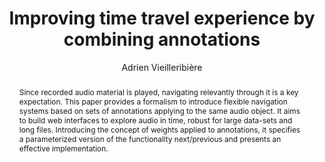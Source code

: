 --- 
  title: "Improving time travel experience by combining annotations" 
  abstract: "Since recorded audio material is played, navigating relevantly through it is a key expectation. This paper provides a formalism to introduce flexible navigation systems based on sets of annotations applying to the same audio object. It aims to build web interfaces to explore audio in time, robust for large data-sets and long files. Introducing the concept of weights applied to annotations, it specifies a parameterized version of the functionality next/previous and presents an effective implementation." 
  address: "Atlanta, Georgia" 
  author: "Adrien Vieilleribière" 
  booktitle: "Proceedings of the International Web Audio Conference" 
  editor: "Jason Freeman, Alexander Lerch, Matthew Paradis" 
  month: "Proceedings of the International Web Audio Conference"
  pages: "" 
  publisher: "Georgia Tech" 
  series: "WAC '16"
  type: "Paper"  
  year: "2016" 
  id: "2016_19" 
  tags: year2016
  media: https://smartech.gatech.edu/bitstream/handle/1853/54578/lightningtalks-day2_videostream.html?sequence=8&isAllowed=y 
  pdflink: /_data/papers/pdf/2016/2016_19.pdf
  ISSN: 2663-5844
---